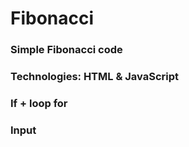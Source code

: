 # Fibonacci
### Simple Fibonacci code 
### Technologies: HTML & JavaScript
### If + loop for
### Input
